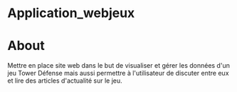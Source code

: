 # Application_webjeux

# About 
Mettre en place site web dans le but de visualiser et gérer les données d'un jeu Tower Défense mais aussi permettre à l'utilisateur de discuter entre eux et lire des articles d'actualité sur le jeu.
